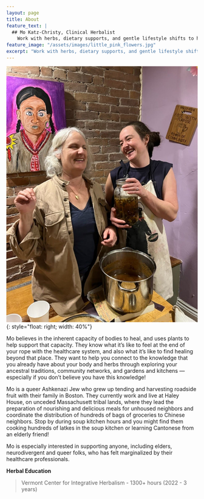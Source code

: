 ```yaml
---
layout: page
title: About
feature_text: |
  ## Mo Katz-Christy, Clinical Herbalist
    Work with herbs, dietary supports, and gentle lifestyle shifts to help you meet your health goals.
feature_image: "/assets/images/little_pink_flowers.jpg"
excerpt: "Work with herbs, dietary supports, and gentle lifestyle shifts to help you meet your health goals."
---
```


![Mo Finds Tree](/assets/images/mo_and_friend_laugh.jpg){: style="float: right; width: 40%"}

Mo believes in the inherent capacity of bodies to heal, and uses plants to help
support that capacity. They know what it’s like to feel at the end of your rope
with the healthcare system, and also what it’s like to find healing beyond that
place. They want to help you connect to the knowledge that you already have
about your body and herbs through exploring your ancestral traditions,
community networks, and gardens and kitchens — especially if you don’t believe
you have this knowledge!

Mo is a queer Ashkenazi Jew who grew up tending and harvesting roadside fruit
with their family in Boston. They currently work and live at Haley House, on
unceded Massachusett tribal lands, where they lead the preparation of
nourishing and delicious meals for unhoused neighbors and coordinate the
distribution of hundreds of bags of groceries to Chinese neighbors. Stop by
during soup kitchen hours and you might find them cooking hundreds of latkes in
the soup kitchen or learning Cantonese from an elderly friend!

Mo is especially interested in supporting anyone, including elders,
neurodivergent and queer folks, who has felt marginalized by their healthcare
professionals.

**Herbal Education**

> Vermont Center for Integrative Herbalism - 1300+ hours (2022 - 3 years)
